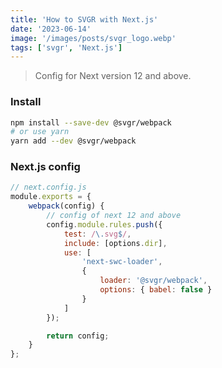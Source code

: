 ```yaml
---
title: 'How to SVGR with Next.js'
date: '2023-06-14'
image: '/images/posts/svgr_logo.webp'
tags: ['svgr', 'Next.js']
---
```


> Config for Next version 12 and above.

### Install

```bash
npm install --save-dev @svgr/webpack
# or use yarn
yarn add --dev @svgr/webpack
```

### Next.js config

```js
// next.config.js
module.exports = {
	webpack(config) {
		// config of next 12 and above
		config.module.rules.push({
			test: /\.svg$/,
			include: [options.dir],
			use: [
				'next-swc-loader',
				{
					loader: '@svgr/webpack',
					options: { babel: false }
				}
			]
		});

		return config;
	}
};
```

